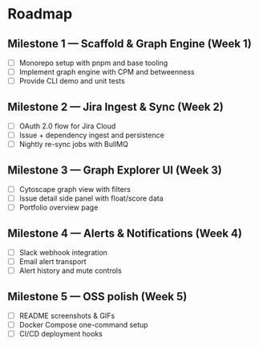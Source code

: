 # Roadmap

## Milestone 1 — Scaffold & Graph Engine (Week 1)
- [ ] Monorepo setup with pnpm and base tooling
- [ ] Implement graph engine with CPM and betweenness
- [ ] Provide CLI demo and unit tests

## Milestone 2 — Jira Ingest & Sync (Week 2)
- [ ] OAuth 2.0 flow for Jira Cloud
- [ ] Issue + dependency ingest and persistence
- [ ] Nightly re-sync jobs with BullMQ

## Milestone 3 — Graph Explorer UI (Week 3)
- [ ] Cytoscape graph view with filters
- [ ] Issue detail side panel with float/score data
- [ ] Portfolio overview page

## Milestone 4 — Alerts & Notifications (Week 4)
- [ ] Slack webhook integration
- [ ] Email alert transport
- [ ] Alert history and mute controls

## Milestone 5 — OSS polish (Week 5)
- [ ] README screenshots & GIFs
- [ ] Docker Compose one-command setup
- [ ] CI/CD deployment hooks
